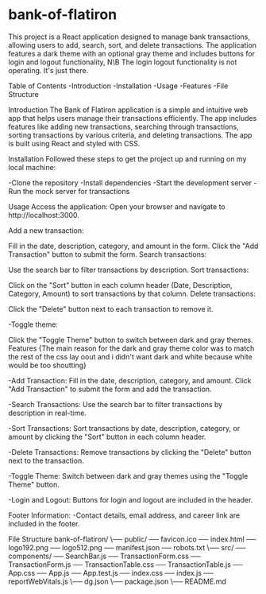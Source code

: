 # bank-of-flatiron
This project is a React application designed to manage bank transactions, allowing users to add, search, sort, and delete transactions. The application features a dark theme with an optional gray theme and includes buttons for login and logout functionality, N\B The login logout functionality is not operating. It's just there.

Table of Contents
-Introduction
-Installation
-Usage
-Features
-File Structure

Introduction
The Bank of Flatiron application is a simple and intuitive web app that helps users manage their transactions efficiently. The app includes features like adding new transactions, searching through transactions, sorting transactions by various criteria, and deleting transactions. The app is built using React and styled with CSS.

Installation
Followed these steps to get the project up and running on my local machine:

-Clone the repository
-Install dependencies
-Start the development server
-Run the mock server for transactions

Usage
Access the application:
Open your browser and navigate to http://localhost:3000.

Add a new transaction:

Fill in the date, description, category, and amount in the form.
Click the "Add Transaction" button to submit the form.
Search transactions:

Use the search bar to filter transactions by description.
Sort transactions:

Click on the "Sort" button in each column header (Date, Description, Category, Amount) to sort transactions by that column.
Delete transactions:

Click the "Delete" button next to each transaction to remove it.


-Toggle theme:

Click the "Toggle Theme" button to switch between dark and gray themes.
Features
{The main reason for the dark and gray theme color was to match the rest of the css lay oout and i didn't want dark and white because white would be too shoutting}


-Add Transaction:
Fill in the date, description, category, and amount.
Click "Add Transaction" to submit the form and add the transaction.

-Search Transactions:
Use the search bar to filter transactions by description in real-time.

-Sort Transactions:
Sort transactions by date, description, category, or amount by clicking the "Sort" button in each column header.

-Delete Transactions:
Remove transactions by clicking the "Delete" button next to the transaction.

-Toggle Theme:
Switch between dark and gray themes using the "Toggle Theme" button.

-Login and Logout:
Buttons for login and logout are included in the header.

Footer Information:
-Contact details, email address, and career link are included in the footer.


File Structure
bank-of-flatiron/
\── public/
   ── favicon.ico
   ── index.html
   ── logo192.png
   ── logo512.png
   ── manifest.json
   ── robots.txt
\── src/
   ── components/
      ── SearchBar.js
      ── TransactionForm.css
      ── TransactionForm.js
      ── TransactionTable.css
      ── TransactionTable.js
   ── App.css
   ── App.js
   ── App.test.js
   ── index.css
   ── index.js
   ── reportWebVitals.js
\── dg.json
\── package.json
\── README.md

